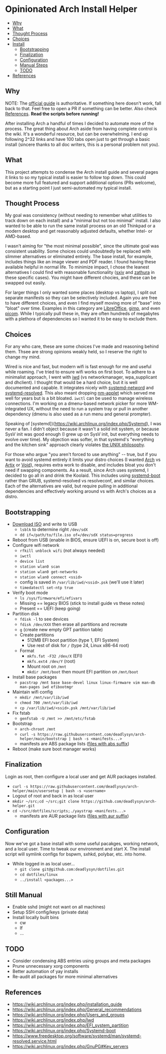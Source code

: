 # Opinionated Arch Install Helper

- [Why](#why)
- [What](#what)
- [Thought Process](#thought-process)
- [Choices](#choices)
- [Install](#install)
  - [Bootstrapping](#bootstrapping)
  - [Finalization](#finalization)
  - [Configuration](#configuration)
  - [Manual Steps](#manual-steps)
  - [TODO](#todo)
- [References](#references)

## Why

NOTE: The [official guide](https://wiki.archlinux.org/index.php/installation_guide)
is authoritative. If something here doesn't work, fall back to that. Feel free
to open a PR if something can be better. Also check [References](references).
**Read the scripts before running!**

After installing Arch a handful of times I decided to automate more of
the process. The great thing about Arch aside from having complete control
is the wiki. It's a wonderful resource, but can be overwhelming. I end up following
2^32 links and have 100 tabs open just to get through a basic install
(sincere thanks to all doc writers, this is a personal problem not you).

## What

This project attempts to condense the Arch install guide and several pages
it links to so my typical install is easier to follow top down.
This could become more full featured and support additional
options (PRs welcome), but as a starting point I just semi-automated my
typical install.

## Thought Process

My goal was consistency (without needing to remember what utilities to
track down on each install) and a "minimal but not too minimal" install.
I also wanted to be able to run the same install process on an old
Thinkpad or a modern desktop and get reasonably adjusted defaults,
whether Intel- or AMD-based.

I wasn't aiming for "the most minimal possible", since the ultimate
goal was consistent usability. Some choices could undoubtedly be replaced
with slimmer alternatives or eliminated entirely. The base install, for
example, includes things like an image viewer and PDF reader. I found
having these available helpful in normal life. To minimize impact,
I chose the leanest alternatives I could find with reasonable functionality
([sxiv](https://github.com/muennich/sxiv) and
[zathura](https://pwmt.org/projects/zathura) in these specific cases).
You might have different chocies, and these can be swapped out easily.

For larger things I only wanted some places (desktop vs laptop), I split
out separate manifests so they can be selectively included. Again you 
are free to have different choices, and even I find myself moving more
of "base" into "bloat" over time. Examples in this category are
[LibreOffice](https://www.libreoffice.org), [gimp](https://www.gimp.org),
and even [picom](https://wiki.archlinux.org/index.php/Picom). While I
typically pull these in, they are often hundreds of megabytes with
a plethora of dependencies so I wanted it to be easy to exclude them.

## Choices

For any who care, these are some choices I've made and reasoning behind them.
Thsee are strong opinions weakly held, so I reserve the right to change my mind.

Wired is nice and fast, but modern wifi is fast enough for me and useful
while roaming. I've tried to ensure wifi works on first boot. To adhere to
a minimalist approach, I went with [iwd](https://wiki.archlinux.org/index.php/Iwd)
(vs networkmanager, wpa_supplicant and dhclient). I thought that would
be a hard choice, but it is well documented and capable. It integrates
nicely with
[systemd-netword](https://wiki.archlinux.org/index.php/Systemd-networkd) and
[systemd-resolved](https://wiki.archlinux.org/index.php/Systemd-resolved).
This also meant dropping [nm-applet](https://aur.archlinux.org/packages/network-manager-applet-git)
which served me well for years but is a bit bloated. `iwctl` can
be used to manage wireless connections. I'm working on a dmenu-based
network picker for more WM-integrated UX, without the need to
run a system tray or pull in another dependency (dmenu is also used as
a run menu and general prompter).

Speaking of [systemd])(https://wiki.archlinux.org/index.php/Systemd), I
was never a fan. I didn't object because it wasn't a solid init system,
or because SysV init was good enough (I grew up on SysV init, but everything
needs to evolve over time). My objection was softer, in that systemd's
"everything and the kitchen sink" approach clearly violates
[the UNIX philosophy](https://en.wikipedia.org/wiki/Unix_philosophy).

For those who argue "you aren't forced to use anything" -- true, but
if you want to avoid systemd entirely it limits your distro choices
(I wanted [Arch](https://archlinux.org) vs
[Artix](https://artixlinux.org) or [Void](https://voidlinux.org)),
requires extra work to disable, and includes bloat you don't need
if swapping components. As a result, since Arch uses systemd, I decided
to go all in and drink the Koolaid. This includes using
[systemd-boot](https://wiki.archlinux.org/index.php/Systemd-boot)
rather than GRUB, systemd-resolved vs resolveconf, and similar choices.
Each of the alternatives are valid, but require pulling in additional
dependencies and effectively working around vs with Arch's choices as a distro.

## Bootstrapping

- [Download ISO](https://www.archlinux.org/download) and write to USB
  - `lsblk` to determine right `/dev/sdX`
  - `dd if=/path/to/file.iso of=/dev/sdX status=progress`
- Reboot from USB (enable in BIOS, ensure UEFI is on, secure boot is off)
- Configure wifi network
  - `rfkill unblock wifi` (not always needed)
  - `iwctl`
  - `device list`
  - `station wlan0 scan`
  - `station wlan0 get-networks`
  - `station wlan0 connect <ssid>`
  - config is saved in `/var/lib/iwd/<ssid>.psk` (we'll use it later)
  - `timedatectl set-ntp true`
- Verify boot mode
  - `ls /sys/firmware/efi/efivars`
  - Missing == legacy BIOS (stick to install guide vs these notes)
  - Present == UEFI (keep going)
- Partition disk
  - `fdisk -l` to see devices
  - `fdisk /dev/XXX` then erase all partitions and recreate
  - `g` (create new empty GPT partition table)
  - Create partitions
    - 512MB EFI boot partition (type 1, EFI System)
    - Use rest of disk for `/` (type 24, Linux x86-64 root)
  - Format
    - `mkfs.fat -F32 /dev/X` (EFI)
    - `mkfs.ext4 /dev/Y` (root)
    - Mount root on `/mnt`
    - `mkdir /mnt/boot` then mount EFI partition on `/mnt/boot`
- Install base packages
  - `pacstrap /mnt base base-devel linux linux-firmware vim man-db man-pages iwd efibootmgr`
- Maintain wifi config
  - `mkdir /mnt/var/lib/iwd`
  - `chmod 700 /mnt/var/lib/iwd`
  - `cp /var/lib/iwd/<ssid>.psk /mnt/var/lib/iwd`
- Fix fstab
  - `genfstab -U /mnt >> /mnt/etc/fstab`
- Bootstrap
  - `arch-chroot /mnt`
  - `curl -s https://raw.githubusercontent.com/deadlysyn/arch-helper/main/bootstrap | bash -s <manifests...>`
  - manifests are ABS package lists ([files with abs suffix](https://github.com/deadlysyn/arch-helper/tree/main/manifests))
- Reboot (make sure boot manager works)

## Finalization

Login as root, then configure a local user and get AUR packages installed.

- `curl -s https://raw.githubusercontent.com/deadlysyn/arch-helper/main/usersetup | bash -s <username>`
- Logout of root and back in as local user
- `mkdir ~/src;cd ~/src;git clone https://github.com/deadlysyn/arch-helper.git`
- `cd ~/src/dotfiles/scripts;./yaystrap <manifests...>`
  - manifests are AUR package lists ([files with aur suffix](https://github.com/deadlysyn/arch-helper/tree/main/manifests))

## Configuration

Now we've got a base install with some useful pacakges, working network, and
a local user. Time to tweak our environment and start X. The install script
will symlink configs for bspwm, sxhkd, polybar, etc. into home.

- While logged in as local user...
  - `git clone git@github.com:deadlysyn/dotfiles.git`
  - `cd dotfiles/linux`
  - `../install <packages...>`

## Still Manual

- Enable sshd (might not want on all machines)
- Setup SSH config/keys (private data)
- Install locally built bins
  - cw
  - lf
  - ...

## TODO

- Consider condensing ABS entries using groups and meta packages
- Prune unnecessary xorg components
- Better automation of yay installs
- Re-audit all packages for more minimal alternatives

## References

- https://wiki.archlinux.org/index.php/installation_guide
- https://wiki.archlinux.org/index.php/General_recommendations
- https://wiki.archlinux.org/index.php/Users_and_groups
- https://wiki.archlinux.org/index.php/Iwd
- https://wiki.archlinux.org/index.php/EFI_system_partition
- https://wiki.archlinux.org/index.php/Systemd-boot
- https://www.freedesktop.org/software/systemd/man/systemd-resolved.service.html
- https://wiki.archlinux.org/index.php/GnuPG#Key_servers
